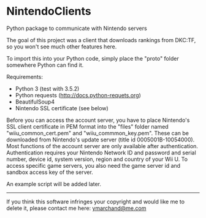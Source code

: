 # NintendoClients
Python package to communicate with Nintendo servers

The goal of this project was a client that downloads rankings from DKC:TF, so you won't see much other features here.

To import this into your Python code, simply place the "proto" folder somewhere Python can find it.

Requirements:
* Python 3 (test with 3.5.2)
* Python requests (http://docs.python-requets.org)
* BeautifulSoup4
* Nintendo SSL certificate (see below)

Before you can access the account server, you have to place Nintendo's SSL client certificate in PEM format into the "files" folder named "wiiu_common_cert.pem" and "wiiu_commmon_key.pem". These can be downloaded from Nintendo's update server (title id 0005001B-10054000). Most functions of the account server are only available after authentication. Authentication requires your Nintendo Network ID and password and serial number, device id, system version, region and country of your Wii U. To access specific game servers, you also need the game server id and sandbox access key of the server.

An example script will be added later.

- - - -

If you think this software infringes your copyright and would like me to delete it, please contact me here: ymarchand@me.com
